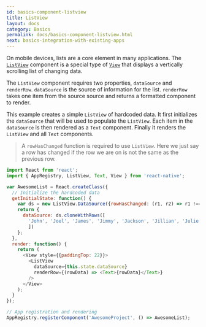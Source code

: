 ```yaml
---
id: basics-component-listview
title: ListView
layout: docs
category: Basics
permalink: docs/basics-component-listview.html
next: basics-integration-with-existing-apps
---
```


On mobile devices, lists are a core element in many applications. The [`ListView`](/react-native/docs/listview.html#content) component is a special type of [`View`](/react-native/docs/tutorial-component-view.html) that displays a vertically scrolling list of changing data.

The `ListView` component requires two properties, `dataSource` and `renderRow`. `dataSource` is the source of information for the list. `renderRow` takes one item from the source source and returns a formatted component to render.

This example creates a simple `ListView` of hardcoded data. It first initializes the `dataSource` that will be used to populate the `ListView`. Each item in the `dataSource` is then rendered as a `Text` component. Finally it renders the `ListView` and all `Text` components.

> A `rowHasChanged` function is required to use `ListView`. Here we just say a row has changed if the row we are on is not the same as the previous row.

```JavaScript
import React from 'react';
import { AppRegistry, ListView, Text, View } from 'react-native';

var AwesomeList = React.createClass({
  // Initialize the hardcoded data
  getInitialState: function() {
    var ds = new ListView.DataSource({rowHasChanged: (r1, r2) => r1 !== r2});
    return {
      dataSource: ds.cloneWithRows([
        'John', 'Joel', 'James', 'Jimmy', 'Jackson', 'Jillian', 'Julie'
        ])
    };
  },
  render: function() {
    return (
      <View style={{paddingTop: 22}}>
        <ListView
          dataSource={this.state.dataSource}
          renderRow={(rowData) => <Text>{rowData}</Text>}
        />
      </View>
    );
  }
});

// App registration and rendering
AppRegistry.registerComponent('AwesomeProject', () => AwesomeList);
```
